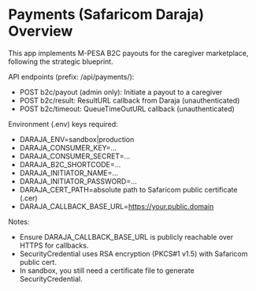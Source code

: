 # Payments (Safaricom Daraja) Overview

This app implements M-PESA B2C payouts for the caregiver marketplace, following the strategic blueprint.

API endpoints (prefix: /api/payments/):

- POST b2c/payout (admin only): Initiate a payout to a caregiver
- POST b2c/result: ResultURL callback from Daraja (unauthenticated)
- POST b2c/timeout: QueueTimeOutURL callback (unauthenticated)

Environment (.env) keys required:

- DARAJA_ENV=sandbox|production
- DARAJA_CONSUMER_KEY=...
- DARAJA_CONSUMER_SECRET=...
- DARAJA_B2C_SHORTCODE=...
- DARAJA_INITIATOR_NAME=...
- DARAJA_INITIATOR_PASSWORD=...
- DARAJA_CERT_PATH=absolute path to Safaricom public certificate (.cer)
- DARAJA_CALLBACK_BASE_URL=https://your.public.domain

Notes:

- Ensure DARAJA_CALLBACK_BASE_URL is publicly reachable over HTTPS for callbacks.
- SecurityCredential uses RSA encryption (PKCS#1 v1.5) with Safaricom public cert.
- In sandbox, you still need a certificate file to generate SecurityCredential.

